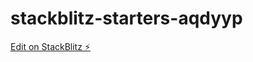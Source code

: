 # stackblitz-starters-aqdyyp

[Edit on StackBlitz ⚡️](https://stackblitz.com/edit/stackblitz-starters-aqdyyp)